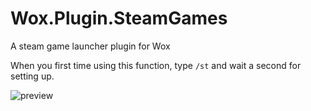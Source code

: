 # Wox.Plugin.SteamGames
A steam game launcher plugin for Wox

When you first time using this function, type `/st` and wait a second for setting up.

![preview](https://github.com/mycraftmw/Wox.Plugin.SteamGames/blob/master/preview.png)
